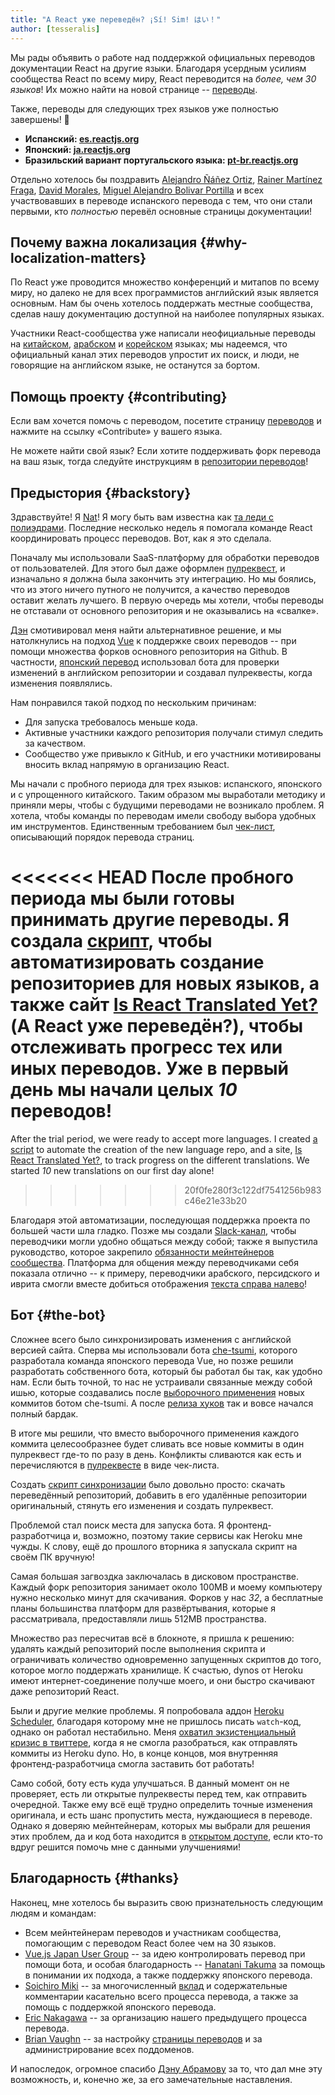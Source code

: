 ```yaml
---
title: "А React уже переведён? ¡Sí! Sim! はい！"
author: [tesseralis]
---
```


Мы рады объявить о работе над поддержкой официальных переводов документации React на другие языки. Благодаря усердным усилиям сообщества React по всему миру, React переводится на *более, чем 30 языков*! Их можно найти на новой странице -- [переводы](/languages).

Также, переводы для следующих трех языков уже полностью завершены! 🎉

* **Испанский: [es.reactjs.org](https://es.reactjs.org)**
* **Японский: [ja.reactjs.org](https://ja.reactjs.org)**
* **Бразильский вариант португальского языка: [pt-br.reactjs.org](https://pt-br.reactjs.org)**

Отдельно хотелось бы поздравить [Alejandro Ñáñez Ortiz](https://github.com/alejandronanez), [Rainer Martínez Fraga](https://github.com/carburo), [David Morales](https://github.com/dmorales), [Miguel Alejandro Bolivar Portilla](https://github.com/Darking360) и всех участвовавших в переводе испанского перевода с тем, что они стали первыми, кто *полностью* перевёл основные страницы документации!

## Почему важна локализация {#why-localization-matters}

По React уже проводится множество конференций и митапов по всему миру, но далеко не для всех программистов английский язык является основным. Нам бы очень хотелось поддержать местные сообщества, сделав нашу документацию доступной на наиболее популярных языках.

Участники React-сообщества уже написали неофициальные переводы на [китайском](https://github.com/discountry/react), [арабском](https://wiki.hsoub.com/React) и [корейском](https://github.com/reactjs/ko.reactjs.org/issues/4) языках; мы надеемся, что официальный канал этих переводов упростит их поиск, и люди, не говорящие на английском языке, не останутся за бортом.

## Помощь проекту {#contributing}

Если вам хочется помочь с переводом, посетите страницу [переводов](/languages) и нажмите на ссылку «‎Contribute»‎ у вашего языка.

Не можете найти свой язык? Если хотите поддерживать форк перевода на ваш язык, тогда следуйте инструкциям в [репозитории переводов](https://github.com/reactjs/reactjs.org-translation#starting-a-new-translation)!

## Предыстория {#backstory}

Здравствуйте! Я [Nat](https://twitter.com/tesseralis)! Я могу быть вам известна как [та леди с полиэдрами](https://www.youtube.com/watch?v=Ew-UzGC8RqQ). Последние несколько недель я помогала команде React координировать процесс переводов. Вот, как я это сделала.

Поначалу мы использовали SaaS-платформу для обработки переводов от пользователей. Для этого был даже оформлен [пулреквест](https://github.com/reactjs/reactjs.org/pull/873), и изначально я должна была закончить эту интеграцию. Но мы боялись, что из этого ничего путного не получится, а качество переводов оставит желать лучшего. В первую очередь мы хотели, чтобы переводы не отставали от основного репозитория и не оказывались на «‎свалке».

[Дэн](https://twitter.com/dan_abramov) смотивировал меня найти альтернативное решение, и мы натолкнулись на подход [Vue](https://vuejs.org) к поддержке своих переводов -- при помощи множества форков основного репозитория на Github. В частности, [японский перевод](https://jp.vuejs.org) использовал бота для проверки изменений в английском репозитории и создавал пулреквесты, когда изменения появлялись.

Нам понравился такой подход по нескольким причинам:

* Для запуска требовалось меньше кода.
* Активные участники каждого репозитория получали стимул следить за качеством.
* Сообщество уже привыкло к GitHub, и его участники мотивированы вносить вклад напрямую в организацию React.

Мы начали с пробного периода для трех языков: испанского, японского и с упрощенного китайского. Таким образом мы выработали методику и приняли меры, чтобы с будущими переводами не возникало проблем. Я хотела, чтобы команды по переводам имели свободу выбора удобных им инструментов. Единственным требованием был [чек-лист](https://github.com/reactjs/reactjs.org-translation/blob/master/PROGRESS.template.md), описывающий порядок перевода страниц.

<<<<<<< HEAD
После пробного периода мы были готовы принимать другие переводы. Я создала [скрипт](https://github.com/reactjs/reactjs.org-translation/blob/master/scripts/create.js), чтобы автоматизировать создание репозиториев для новых языков, а также сайт [Is React Translated Yet?](https://isreacttranslatedyet.com) (А React уже переведён?), чтобы отслеживать прогресс тех или иных переводов. Уже в первый день мы начали целых *10* переводов!
=======
After the trial period, we were ready to accept more languages. I created [a script](https://github.com/reactjs/reactjs.org-translation/blob/master/scripts/create.js) to automate the creation of the new language repo, and a site, [Is React Translated Yet?](https://translations.reactjs.org), to track progress on the different translations. We started *10* new translations on our first day alone!
>>>>>>> 20f0fe280f3c122df7541256b983c46e21e33b20

Благодаря этой автоматизации, последующая поддержка проекта по большей части шла гладко. Позже мы создали [Slack-канал](https://rt-slack-invite.herokuapp.com), чтобы переводчики могли удобно общаться между собой; также я выпустила руководство, которое закрепило [обязанности мейнтейнеров сообщества](https://github.com/reactjs/reactjs.org-translation/blob/master/maintainer-guide.md). Платформа для общения между переводчиками себя показала отлично -- к примеру, переводчики арабского, персидского и иврита смогли вместе добиться отображения [текста справа налево](https://en.wikipedia.org/wiki/Right-to-left)!

## Бот {#the-bot}

Сложнее всего было синхронизировать изменения с английской версией сайта. Сперва мы использовали бота [che-tsumi](https://github.com/vuejs-jp/che-tsumi), которого разработала команда японского перевода Vue, но позже решили разработать собственного бота, который бы работал бы так, как удобно нам. Если быть точной, то нас не устраивали связанные между собой ишью, которые создавались после [выборочного применения](https://git-scm.com/docs/git-cherry-pick) новых коммитов ботом che-tsumi. А после [релиза хуков](/blog/2019/02/06/react-v16.8.0.html) так и вовсе начался полный бардак.

В итоге мы решили, что вместо выборочного применения каждого коммита целесообразнее будет сливать все новые коммиты в один пулреквест где-то по разу в день. Конфликты сливаются как есть и перечисляются в [пулреквесте](https://github.com/reactjs/pt-BR.reactjs.org/pull/114) в виде чек-листа.

Создать [скрипт синхронизации](https://github.com/reactjs/reactjs.org-translation/blob/master/scripts/sync.js) было довольно просто: скачать переведённый репозиторий, добавить в его удалённые репозитории оригинальный, стянуть его изменения и создать пулреквест.

Проблемой стал поиск места для запуска бота. Я фронтенд-разработчица и, возможно, поэтому такие сервисы как Heroku мне чужды. К слову, ещё до прошлого вторника я запускала скрипт на своём ПК вручную!

Самая большая загвоздка заключалась в дисковом пространстве. Каждый форк репозитория занимает около 100MB и моему компьютеру нужно несколько минут для скачивания. Форков у нас *32*, а бесплатные планы большинства платформ для развёртывания, которые я рассматривала, предоставляли лишь 512MB пространства.

Множество раз пересчитав всё в блокноте, я пришла к решению: удалять каждый репозиторий после выполнения скрипта и ограничивать количество одновременно запущенных скриптов до того, которое могло поддержать хранилище. К счастью, dynos от Heroku имеют интернет-соединение получше моего, и они быстро скачивают даже репозиторий React.

Были и другие мелкие проблемы. Я попробовала аддон [Heroku Scheduler](https://elements.heroku.com/addons/scheduler), благодаря которому мне не пришлось писать `watch`-код, однако он работал нестабильно. Меня [охватил экзистенциальный кризис в твиттере](https://twitter.com/tesseralis/status/1097387938088796160), когда я не смогла разобраться, как отправлять коммиты из Heroku dyno. Но, в конце концов, моя внутренняя фронтенд-разработчица смогла заставить бот работать!

Само собой, боту есть куда улучшаться. В данный момент он не проверяет, есть ли открытые пулреквесты перед тем, как отправить очередной. Также ему всё ещё трудно определить точные изменения оригинала, и есть шанс пропустить места, нуждающиеся в переводе. Однако я доверяю мейнтейнерам, которых мы выбрали для решения этих проблем, да и код бота находится в [открытом доступе](https://github.com/reactjs/reactjs.org-translation), если кто-то вдруг решится помочь мне с данными улучшениями!

## Благодарность {#thanks}

Наконец, мне хотелось бы выразить свою признательность следующим людям и командам:

* Всем мейнтейнерам переводов и участникам сообщества, помогающим с переводом React более чем на 30 языков.
* [Vue.js Japan User Group](https://github.com/vuejs-jp) -- за идею контролировать перевод при помощи бота, и особая благодарность -- [Hanatani Takuma](https://github.com/potato4d) за помощь в понимании их подхода, а также поддержку японского перевода.
* [Soichiro Miki](https://github.com/smikitky) -- за многочисленный [вклад](https://github.com/reactjs/reactjs.org/pull/1636) и содержательные комментарии касательно всего процесса перевода, а также за помощь с поддержкой японского перевода.
* [Eric Nakagawa](https://github.com/ericnakagawa) -- за организацию нашего предыдущего процесса перевода.
* [Brian Vaughn](https://github.com/bvaughn) -- за настройку [страницы переводов](/languages) и за администрирование всех поддоменов.

И напоследок, огромное спасибо [Дэну Абрамову](https://twitter.com/dan_abramov) за то, что дал мне эту возможность, и, конечно же, за его замечательные наставления.
